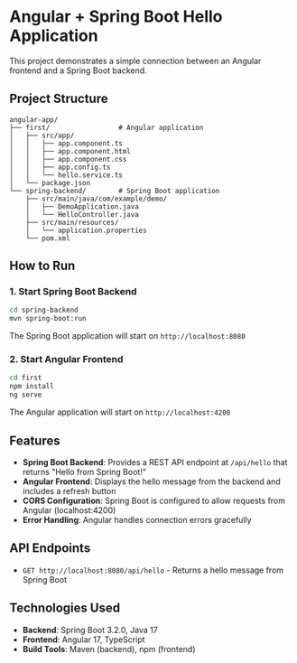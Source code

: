 # Angular + Spring Boot Hello Application

This project demonstrates a simple connection between an Angular frontend and a Spring Boot backend.

## Project Structure

```
angular-app/
├── first/                 # Angular application
│   ├── src/app/
│   │   ├── app.component.ts
│   │   ├── app.component.html
│   │   ├── app.component.css
│   │   ├── app.config.ts
│   │   └── hello.service.ts
│   └── package.json
└── spring-backend/        # Spring Boot application
    ├── src/main/java/com/example/demo/
    │   ├── DemoApplication.java
    │   └── HelloController.java
    ├── src/main/resources/
    │   └── application.properties
    └── pom.xml
```

## How to Run

### 1. Start Spring Boot Backend

```bash
cd spring-backend
mvn spring-boot:run
```

The Spring Boot application will start on `http://localhost:8080`

### 2. Start Angular Frontend

```bash
cd first
npm install
ng serve
```

The Angular application will start on `http://localhost:4200`

## Features

- **Spring Boot Backend**: Provides a REST API endpoint at `/api/hello` that returns "Hello from Spring Boot!"
- **Angular Frontend**: Displays the hello message from the backend and includes a refresh button
- **CORS Configuration**: Spring Boot is configured to allow requests from Angular (localhost:4200)
- **Error Handling**: Angular handles connection errors gracefully

## API Endpoints

- `GET http://localhost:8080/api/hello` - Returns a hello message from Spring Boot

## Technologies Used

- **Backend**: Spring Boot 3.2.0, Java 17
- **Frontend**: Angular 17, TypeScript
- **Build Tools**: Maven (backend), npm (frontend)
